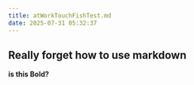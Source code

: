 ```yaml
---
title: atWorkTouchFishTest.md
date: 2025-07-31 05:32:37
---
```


## Really forget how to use markdown

**is this Bold?**